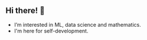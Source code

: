 ## Hi there! 👋
- I’m interested in ML, data science and mathematics.
- I'm here for self-development.
